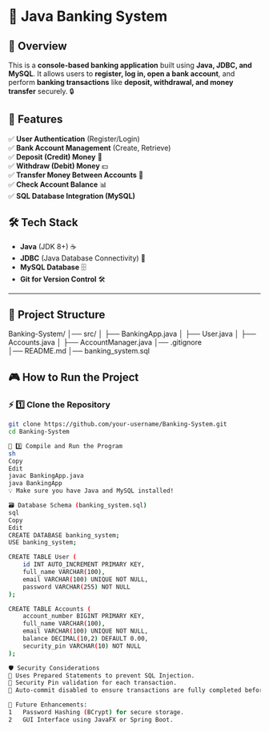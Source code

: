 # 🏦 Java Banking System

## 📖 Overview
This is a **console-based banking application** built using **Java, JDBC, and MySQL**. It allows users to **register, log in, open a bank account**, and perform **banking transactions** like **deposit, withdrawal, and money transfer** securely. 🔒

## 🚀 Features
✅ **User Authentication** (Register/Login)  
✅ **Bank Account Management** (Create, Retrieve)  
✅ **Deposit (Credit) Money** 🏦  
✅ **Withdraw (Debit) Money** 💵  
✅ **Transfer Money Between Accounts** 🔄  
✅ **Check Account Balance** 📊  
✅ **SQL Database Integration (MySQL)**  

## 🛠️ Tech Stack
- **Java** (JDK 8+) ☕  
- **JDBC** (Java Database Connectivity) 🔗  
- **MySQL Database** 🗄️  
- **Git for Version Control** 🛠️  

---

## 📂 Project Structure
Banking-System/
│── src/
│   ├── BankingApp.java
│   ├── User.java 
│   ├── Accounts.java
│   ├── AccountManager.java
│── .gitignore               
│── README.md
│── banking_system.sql


## 🎮 How to Run the Project

### ⚡ 1️⃣ **Clone the Repository**
```sh
git clone https://github.com/your-username/Banking-System.git
cd Banking-System

🚀 3️⃣ Compile and Run the Program
sh
Copy
Edit
javac BankingApp.java
java BankingApp
💡 Make sure you have Java and MySQL installed!

🗃️ Database Schema (banking_system.sql)
sql
Copy
Edit
CREATE DATABASE banking_system;
USE banking_system;

CREATE TABLE User (
    id INT AUTO_INCREMENT PRIMARY KEY,
    full_name VARCHAR(100),
    email VARCHAR(100) UNIQUE NOT NULL,
    password VARCHAR(255) NOT NULL
);

CREATE TABLE Accounts (
    account_number BIGINT PRIMARY KEY,
    full_name VARCHAR(100),
    email VARCHAR(100) UNIQUE NOT NULL,
    balance DECIMAL(10,2) DEFAULT 0.00,
    security_pin VARCHAR(10) NOT NULL
);

🛡️ Security Considerations
🔹 Uses Prepared Statements to prevent SQL Injection.
🔹 Security Pin validation for each transaction.
🔹 Auto-commit disabled to ensure transactions are fully completed before committing.

🔔 Future Enhancements:
1   Password Hashing (BCrypt) for secure storage.
2   GUI Interface using JavaFX or Spring Boot.
